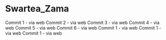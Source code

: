 # Swartea_Zama
Commit 1 - via web
Commit 2 - via web
Commit 3 - via web
Commit 4 - via web
Commit 5 - via web
Commit 6 - via web
Commit 1 - via web
Commit 1 - via web
Commit 1 - via web
